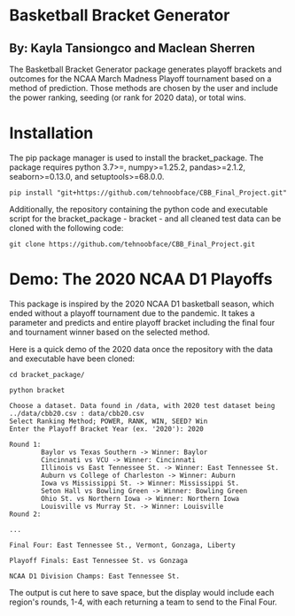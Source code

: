 # Basketball Bracket Generator
## By: Kayla Tansiongco and Maclean Sherren

The Basketball Bracket Generator package generates playoff brackets and outcomes for the NCAA March Madness Playoff tournament based on a method of prediction. Those methods are chosen by the user and include the power ranking, seeding (or rank for 2020 data), or total wins.

# Installation

The pip package manager is used to install the bracket_package. The package requires python 3.7>=, numpy>=1.25.2, 
pandas>=2.1.2, seaborn>=0.13.0, and setuptools>=68.0.0.

```console
pip install "git+https://github.com/tehnoobface/CBB_Final_Project.git"
```

Additionally, the repository containing the python code and executable script for the bracket_package - bracket - and all cleaned test data can be cloned with the following code:

```console
git clone https://github.com/tehnoobface/CBB_Final_Project.git
```

# Demo: The 2020 NCAA D1 Playoffs

This package is inspired by the 2020 NCAA D1 basketball season, which ended without a playoff tournament due to the pandemic. It takes a parameter and predicts and entire playoff bracket including the final four and tournament winner based on the selected method.

Here is a quick demo of the 2020 data once the repository with the data and executable have been cloned:
```console
cd bracket_package/

python bracket
```

```
Choose a dataset. Data found in /data, with 2020 test dataset being ../data/cbb20.csv : data/cbb20.csv
Select Ranking Method; POWER, RANK, WIN, SEED? Win
Enter the Playoff Bracket Year (ex. '2020'): 2020

Round 1:
        Baylor vs Texas Southern -> Winner: Baylor
        Cincinnati vs VCU -> Winner: Cincinnati
        Illinois vs East Tennessee St. -> Winner: East Tennessee St.
        Auburn vs College of Charleston -> Winner: Auburn
        Iowa vs Mississippi St. -> Winner: Mississippi St.
        Seton Hall vs Bowling Green -> Winner: Bowling Green
        Ohio St. vs Northern Iowa -> Winner: Northern Iowa
        Louisville vs Murray St. -> Winner: Louisville
Round 2:

...

Final Four: East Tennessee St., Vermont, Gonzaga, Liberty

Playoff Finals: East Tennessee St. vs Gonzaga

NCAA D1 Division Champs: East Tennessee St.
```

The output is cut here to save space, but the display would include each region's rounds, 1-4, with each returning a team to send to the Final Four.
